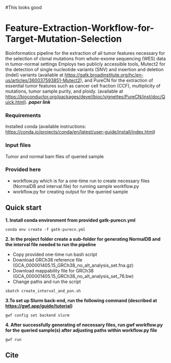 #This looks good

# Feature-Extraction-Workflow-for-Target-Mutation-Selection
Bioinformatics pipeline for the extraction of all tumor features necessary for the selection of clonal mutations from whole-exome sequencing (WES) data in tumor-normal settings
Employs two publicly accessible tools, Mutect2 for the detection of single nucleotide variants (SNV) and insertion and deletion (indel) variants (available at https://gatk.broadinstitute.org/hc/en-us/articles/360037593851-Mutect2), and PureCN for the extraction of essential tumor features such as cancer cell fraction (CCF), multiplicity of mutations, tumor sample purity, and ploidy. (available at https://bioconductor.org/packages/devel/bioc/vignettes/PureCN/inst/doc/Quick.html).
***paper link***
### Requirements
Installed conda (available instructions: https://conda.io/projects/conda/en/latest/user-guide/install/index.html)

### Input files
Tumor and normal bam files of queried sample

### Provided here
* workflow.py which is for a one-time run to create necessary files (NormalDB and interval.file) for running sample workflow.py
* workflow.py for creating output for the queried sample

## Quick start

**1. Install conda environment from provided gatk-purecn.yml**
```{bash}
conda env create -f gatk-purecn.yml
```

**2. In the project folder create a sub-folder for generating NormalDB and the interval file needed to run the pipeline**

* Copy provided one-time run bash script
* Download GRCh38 reference file (GCA_000001405.15_GRCh38_no_alt_analysis_set.fna.gz)
* Download mappability file for GRCh38 (GCA_000001405.15_GRCh38_no_alt_analysis_set_76.bw)
* Change paths and run the script
```{bash}
sbatch create_interval_and_pon.sh
```
**3.To set up Slurm back-end, run the following command (described at https://gwf.app/guide/tutorial)**

```{bash}
gwf config set backend slurm
```

**4. After successfully generating of necessary files, run gwf workflow.py for the queried sample(s) after adjusting paths within workflow.py file**

```{bash}
gwf run
``` 

## Cite
